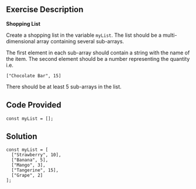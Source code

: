 ## Exercise Description
**Shopping List**

Create a shopping list in the variable `myList`. The list should be a multi-dimensional array containing several sub-arrays.

The first element in each sub-array should contain a string with the name of the item. The second element should be a number representing the quantity i.e.

````["Chocolate Bar", 15]````

There should be at least 5 sub-arrays in the list.

## Code Provided
````
const myList = [];
````
## Solution
````
const myList = [
  ["Strawberry", 10],
  ["Banana", 5],
  ["Mango", 3],
  ["Tangerine", 15],
  ["Grape", 2]
];
````
